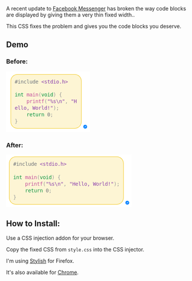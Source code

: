 A recent update to [Facebook Messenger](http://www.messenger.com) has broken the way code blocks are displayed by giving them a very thin fixed width..

This CSS fixes the problem and gives you the code blocks you deserve.

## Demo

### Before:
![Image of codeblock before fix](before.png)

### After:
![Image of codeblock after fix](after.png)

## How to Install:

Use a CSS injection addon for your browser.

Copy the fixed CSS from `style.css` into the CSS injector.

I'm using [Stylish](https://addons.mozilla.org/en-US/firefox/addon/stylish/) for Firefox.

It's also available for [Chrome](https://chrome.google.com/webstore/detail/stylish-custom-themes-for/fjnbnpbmkenffdnngjfgmeleoegfcffe?hl=en).
